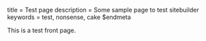 title = Test page
description = Some sample page to test sitebuilder
keywords = test, nonsense, cake
$endmeta

This is a test front page.
